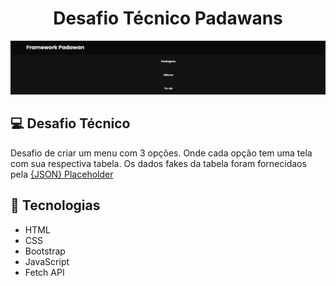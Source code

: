 <h1 align="center">
    Desafio Técnico Padawans
</h1>

<img src="/img/menu.png">

## 💻 Desafio Técnico

Desafio de criar um menu com 3 opções. Onde cada opção tem uma tela com sua respectiva tabela. 
Os dados fakes da tabela foram fornecidaos pela [{JSON} Placeholder](https://jsonplaceholder.typicode.com/)

## 🚀 Tecnologias

- HTML
- CSS
- Bootstrap
- JavaScript
- Fetch API 

